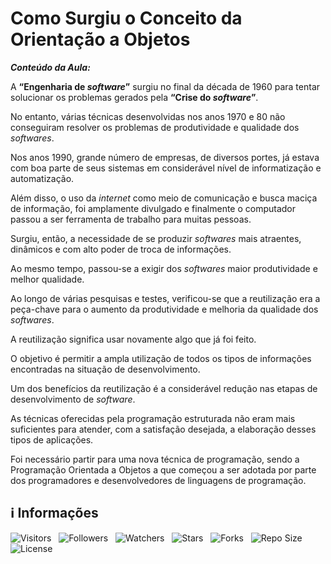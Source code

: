 <!-- Título -->
# Como Surgiu o Conceito da Orientação a Objetos

***Conteúdo da Aula:***

A **“Engenharia de *software*”** surgiu no final da década de 1960 para tentar solucionar os problemas gerados pela **“Crise do *software*”**.

No entanto, várias técnicas desenvolvidas nos anos 1970 e 80 não conseguiram resolver os problemas de produtividade e qualidade dos *softwares*.

Nos anos 1990, grande número de empresas, de diversos portes, já estava com boa parte de seus sistemas em considerável nível de informatização e automatização.

Além disso, o uso da *internet* como meio de comunicação e busca maciça de informação, foi amplamente divulgado e finalmente o computador passou a ser ferramenta de trabalho para muitas pessoas.

Surgiu, então, a necessidade de se produzir *softwares* mais atraentes, dinâmicos e com alto poder de troca de informações.

Ao mesmo tempo, passou-se a exigir dos *softwares* maior produtividade e melhor qualidade.

Ao longo de várias pesquisas e testes, verificou-se que a reutilização era a peça-chave para o aumento da produtividade e melhoria da qualidade dos *softwares*.

A reutilização significa usar novamente algo que já foi feito.

O objetivo é permitir a ampla utilização de todos os tipos de informações encontradas na situação de desenvolvimento.

Um dos benefícios da reutilização é a considerável redução nas etapas de desenvolvimento de *software*.

As técnicas oferecidas pela programação estruturada não eram mais suficientes para atender, com a satisfação desejada, a elaboração desses tipos de aplicações.

Foi necessário partir para uma nova técnica de programação, sendo a Programação Orientada a Objetos a que começou a ser adotada por parte dos programadores e desenvolvedores de linguagens de programação.

<!-- Informações -->
## &#8505; Informações

![Visitors](https://api.visitorbadge.io/api/visitors?path=Devsgeeknerd%2Fcla-com-sur-con-ori-obj-ent-mel-que-ori-obj-log-ori-obj-com-bas&label=Visitantes&labelColor=%23700070&labelStyle=none&countColor=%23000fff&style=plastic&color=%23ffffff "Total de Visitantes")
&nbsp;
![Followers](https://img.shields.io/github/followers/Devsgeeknerd?style=p&label=Seguidores&labelColor=800080&color=000fff "Total de Seguidores")
&nbsp;
![Watchers](https://img.shields.io/github/watchers/Devsgeeknerd/cla-com-sur-con-ori-obj-ent-mel-que-ori-obj-log-ori-obj-com-bas?style=p&label=Observadores&labelColor=800080&color=000fff "Total de Observadores")
&nbsp;
![Stars](https://img.shields.io/github/stars/Devsgeeknerd/cla-com-sur-con-ori-obj-ent-mel-que-ori-obj-log-ori-obj-com-bas?style=p&label=Estrelas&labelColor=800080&color=000fff "Total de Estrelas")
&nbsp;
![Forks](https://img.shields.io/github/forks/Devsgeeknerd/cla-com-sur-con-ori-obj-ent-mel-que-ori-obj-log-ori-obj-com-bas?style=p&label=Bifurcações&labelColor=800080&color=000fff "Total de Bifurcações")
&nbsp;
![Repo Size](https://img.shields.io/github/repo-size/Devsgeeknerd/cla-com-sur-con-ori-obj-ent-mel-que-ori-obj-log-ori-obj-com-bas?style=p&label=Tamanho&labelColor=800080&color=000fff "Tamanho do Repositório")
&nbsp;
![License](https://img.shields.io/github/license/Devsgeeknerd/cla-com-sur-con-ori-obj-ent-mel-que-ori-obj-log-ori-obj-com-bas?style=p&label=Licença&labelColor=800080&color=000fff "Licença do Repositório")

